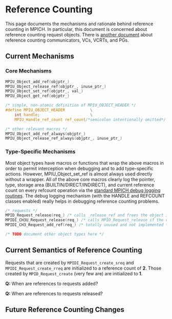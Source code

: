 # Reference Counting

This page documents the mechanisms and rationale behind reference
counting in MPICH. In particular, this document is concerned about
reference counting request objects. There is 
[another document](Process_Groups_and_Virtual_Connections.md) about
reference counting communicators, VCs, VCRTs, and PGs.

## Current Mechanisms

### Core Mechanisms

``` c
MPIU_Object_add_ref(objptr_)
MPIU_Object_release_ref(objptr_, inuse_ptr_)
MPIU_Object_set_ref(objptr_, val_)
MPIU_Object_get_ref(objptr_)

/* simple, non-atomic definition of MPIU_OBJECT_HEADER */
#define MPIU_OBJECT_HEADER           \
    int handle;                      \
    MPIU_Handle_ref_count ref_count/*semicolon intentionally omitted*/

/* other relevant macros */
MPIU_Object_add_ref_always(objptr_)
MPIU_Object_release_ref_always(objptr_, inuse_ptr_)
```

### Type-Specific Mechanisms

Most object types have macros or functions that wrap the above macros in
order to permit interception when debugging and to add type-specific
actions. However, MPIU_Object_set_ref is almost always used directly
without a wrapper. All of the above core macros clearly log the pointer,
type, storage area (BUILTIN/DIRECT/INDIRECT), and current reference
count on every refcount operation via the 
[standard MPICH debug logging routines](Debug_Event_Logging.md). 
The debug logging mechanism (with the HANDLE and REFCOUNT classes enabled) 
really helps in debugging reference counting problems.

``` c
/* requests */
MPID_Request_release(req_) /* calls _release_ref and frees the object if !inuse */
MPIDI_CH3U_Request_release(req_) /* calls MPID_Request_release if the completion counter is 0 */
MPIDI_CH3_Request_add_ref(req_) /* totally unused and not implemented */

/* TODO document other object types here */
```

## Current Semantics of Reference Counting

Requests that are created by `MPIDI_Request_create_sreq` and
`MPIDI_Request_create_rreq` are initialized to a reference count of
**2**. Those created by `MPID_Request_create` (very few are) are
initialized to **1**.

**Q:** When are references to requests added?

**Q:** When are references to requests released?

## Future Reference Counting Changes
